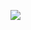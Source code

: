 ![](https://64.media.tumblr.com/4be8af2714527430b0ca0453a0d40990/99a13730feb13918-18/s400x600/2be648b1e14baf58577d6661a32ba28d3a8db1a6.gifv)


